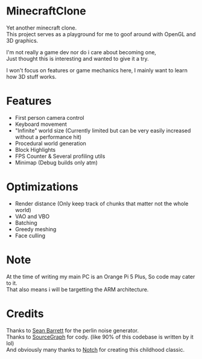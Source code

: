 # MinecraftClone
Yet another minecraft clone.<br>
This project serves as a playground for me to goof around with OpenGL and 3D graphics.<br>

I'm not really a game dev nor do i care about becoming one,<br>
Just thought this is interesting and wanted to give it a try.<br>

I won't focus on features or game mechanics here, I mainly want to learn how 3D stuff works.<br>

# Features
* First person camera control
* Keyboard movement
* "Infinite" world size (Currently limited but can be very easily increased without a performance hit)
* Procedural world generation
* Block Highlights
* FPS Counter & Several profiling utils
* Minimap (Debug builds only atm)

# Optimizations
* Render distance (Only keep track of chunks that matter not the whole world)
* VAO and VBO
* Batching
* Greedy meshing
* Face culling

# Note
At the time of writing my main PC is an Orange Pi 5 Plus, So code may cater to it.<br>
That also means i will be targetting the ARM architecture.<br>

# Credits
Thanks to [Sean Barrett](https://github.com/nothings/stb/blob/master/stb_perlin.h) for the perlin noise generator.<br>
Thanks to [SourceGraph](https://sourcegraph.com/) for cody. (like 90% of this codebase is written by it lol)<br>
And obviously many thanks to [Notch](https://x.com/notch) for creating this childhood classic.<br>

